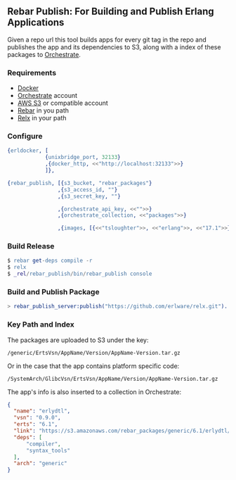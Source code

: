 ## Rebar Publish: For Building and Publish Erlang Applications

Given a repo url this tool builds apps for every git tag in the repo and publishes the app and its dependencies to S3, along with a index of these packages to [Orchestrate](http://orchestrate.io/).

### Requirements

* [Docker](http://www.docker.io)
* [Orchestrate](http://orchestrate.io/) account
* [AWS S3](http://aws.amazon.com/s3/) or compatible account
* [Rebar](https://github.com/rebar/rebar/releases) in you path
* [Relx](https://github.com/erlware/relx/releases) in your path

### Configure

```erlang
{erldocker, [
            {unixbridge_port, 32133}
            ,{docker_http, <<"http://localhost:32133">>}
            ]},

{rebar_publish, [{s3_bucket, "rebar_packages"}
                ,{s3_access_id, ""}
                ,{s3_secret_key, ""}

                ,{orchestrate_api_key, <<"">>}
                ,{orchestrate_collection, <<"packages">>}

                ,{images, [{<<"tsloughter">>, <<"erlang">>, <<"17.1">>}]}]}
```

### Build Release

```erlang
$ rebar get-deps compile -r
$ relx
$ _rel/rebar_publish/bin/rebar_publish console
```

### Build and Publish Package

```erlang
> rebar_publish_server:publish("https://github.com/erlware/relx.git").
```

### Key Path and Index

The packages are uploaded to S3 under the key:

```
/generic/ErtsVsn/AppName/Version/AppName-Version.tar.gz
```

Or in the case that the app contains platform specific code:

```
/SystemArch/GlibcVsn/ErtsVsn/AppName/Version/AppName-Version.tar.gz
```

The app's info is also inserted to a collection in Orchestrate:

```json
{
  "name": "erlydtl",
  "vsn": "0.9.0",
  "erts": "6.1",
  "link": "https://s3.amazonaws.com/rebar_packages/generic/6.1/erlydtl/0.9.0/erlydtl.tar.gz",
  "deps": [
      "compiler",
      "syntax_tools"
  ],
  "arch": "generic"
}
```
